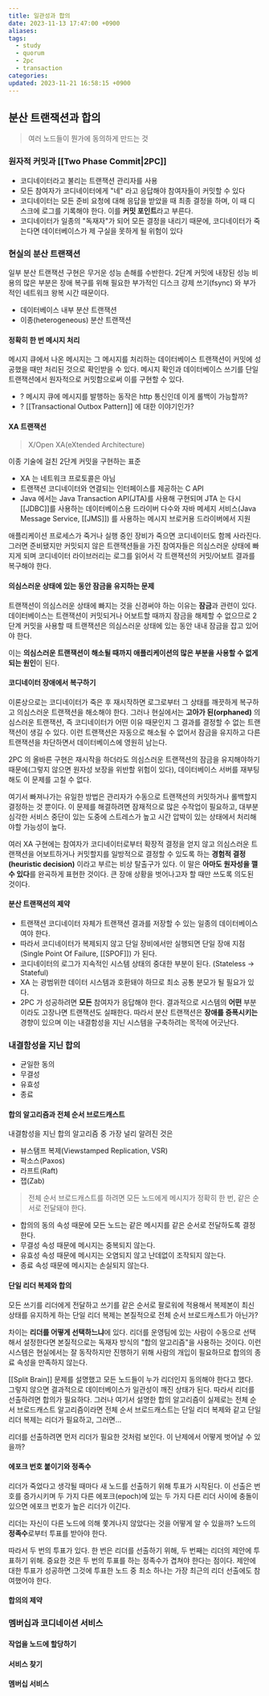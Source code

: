 ```yaml
---
title: 일관성과 합의
date: 2023-11-13 17:47:00 +0900
aliases: 
tags:
  - study
  - quorum
  - 2pc
  - transaction
categories: 
updated: 2023-11-21 16:58:15 +0900
---
```


## 분산 트랜잭션과 합의

> 여러 노드들이 뭔가에 동의하게 만드는 것

### 원자적 커밋과 [[Two Phase Commit|2PC]]

- 코디네이터라고 불리는 트랜잭션 관리자를 사용
- 모든 참여자가 코디네이터에게 "네" 라고 응답해야 참여자들이 커밋할 수 있다
- 코디네이터는 모든 준비 요청에 대해 응답을 받았을 때 최종 결정을 하며, 이 때 디스크에 로그를 기록해야 한다. 이를 **커밋 포인트**라고 부른다.
- 코디네이터가 일종의 "독재자"가 되어 모든 결정을 내리기 때문에, 코디네이터가 죽는다면 데이터베이스가 제 구실을 못하게 될 위험이 있다

### 현실의 분산 트랜잭션

일부 분산 트랜잭션 구현은 무거운 성능 손해를 수반한다. 2단계 커밋에 내장된 성능 비용의 많은 부분은 장애 복구를 위해 필요한 부가적인 디스크 강제 쓰기(fsync) 와 부가적인 네트워크 왕복 시간 때문이다.

- 데이터베이스 내부 분산 트랜잭션
- 이종(heterogeneous) 분산 트랜잭션

#### 정확히 한 번 메시지 처리

메시지 큐에서 나온 메시지는 그 메시지를 처리하는 데이터베이스 트랜잭션이 커밋에 성공했을 때만 처리된 것으로 확인받을 수 있다. 메시지 확인과 데이터베이스 쓰기를 단일 트랜잭션에서 원자적으로 커밋함으로써 이를 구현할 수 있다.

- ? 메시지 큐에 메시지를 발행하는 동작은 http 통신인데 이게 롤백이 가능할까?
- ? [[Transactional Outbox Pattern]] 에 대한 이야기인가?

#### XA 트랜잭션

> X/Open XA(eXtended Architecture)

이종 기술에 걸친 2단계 커밋을 구현하는 표준

- XA 는 네트워크 프로토콜은 아님
- 트랜잭션 코디네이터와 연결되는 인터페이스를 제공하는 C API
- Java 에서는 Java Transaction API(JTA)를 사용해 구현되며 JTA 는 다시 [[JDBC]]를 사용하는 데이터베이스용 드라이버 다수와 자바 메세지 서비스(Java Message Service, [[JMS]]) 를 사용하는 메시지 브로커용 드라이버에서 지원

애플리케이션 프로세스가 죽거나 실행 중인 장비가 죽으면 코디네이터도 함께 사라진다. 그러면 준비됐지만 커밋되지 않은 트랜잭션들을 가진 참여자들은 의심스러운 상태에 빠지게 되며 코디네이터 라이브러리는 로그를 읽어서 각 트랜잭션의 커밋/어보트 결과를 복구해야 한다.

#### 의심스러운 상태에 있는 동안 잠금을 유지하는 문제

트랜잭션이 의심스러운 상태에 빠지는 것을 신경써야 하는 이유는 **잠금**과 관련이 있다. 데이터베이스는 트랜잭션이 커밋되거나 어보트할 때까지 잠금을 해제할 수 없으므로 2단계 커밋을 사용할 때 트랜잭션은 의심스러운 상태에 있는 동안 내내 잠금을 잡고 있어야 한다.

이는 **의심스러운 트랜잭션이 해소될 때까지 애플리케이션의 많은 부분을 사용할 수 없게 되는 원인**이 된다.

#### 코디네이터 장애에서 복구하기

이론상으로는 코디네이터가 죽은 후 재시작하면 로그로부터 그 상태를 깨끗하게 복구하고 의심스러운 트랜잭션을 해소해야 한다. 그러나 현실에서는 **고아가 된(orphaned)** 의심스러운 트랜잭션, 즉 코디네이터가 어떤 이유 때문인지 그 결과를 결정할 수 없는 트랜잭션이 생길 수 있다. 이런 트랜잭션은 자동으로 해소될 수 없어서 잠금을 유지하고 다른 트랜잭션을 차단하면서 데이터베이스에 영원히 남는다.

2PC 의 올바른 구현은 재시작을 하더라도 의심스러운 트랜잭션의 잠금을 유지해야하기 때문에(그렇지 않으면 원자성 보장을 위반할 위험이 있다), 데이터베이스 서버를 재부팅해도 이 문제를 고칠 수 없다.

여기서 빠져나가는 유일한 방법은 관리자가 수동으로 트랜잭션의 커밋하거나 롤백할지 결정하는 것 뿐이다. 이 문제를 해결하려면 잠재적으로 많은 수작업이 필요하고, 대부분 심각한 서비스 중단이 있는 도중에 스트레스가 높고 시간 압박이 있는 상태에서 처리해야할 가능성이 높다.

여러 XA 구현에는 참여자가 코디네이터로부터 확장적 결정을 얻지 않고 의심스러운 트랜잭션을 어보트하거나 커밋할지를 일방적으로 결정할 수 있도록 하는 **경험적 결정(heuristic decision)** 이라고 부르는 비상 탈출구가 있다. 이 말은 **아마도 원자성을 깰 수 있다**를 완곡하게 표현한 것이다. 큰 장애 상황을 벗어나고자 할 때만 쓰도록 의도된 것이다.

#### 분산 트랜잭션의 제약

- 트랜잭션 코디네이터 자체가 트랜잭션 결과를 저장할 수 있는 일종의 데이터베이스여야 한다.
- 따라서 코디네이터가 복제되지 않고 단일 장비에서만 실행되면 단일 장애 지점(Single Point Of Failure, [[SPOF]]) 가 된다.
- 코디네이터의 로그가 지속적인 시스템 상태의 중대한 부분이 된다. (Stateless -> Stateful)
- XA 는 광범위한 데이터 시스템과 호환돼야 하므로 최소 공통 분모가 될 필요가 있다.
- 2PC 가 성공하려면 **모든** 참여자가 응답해야 한다. 결과적으로 시스템의 **어떤** 부분이라도 고장나면 트랜잭션도 실패한다. 따라서 분산 트랜잭션은 **장애를 증폭시키는** 경향이 있으며 이는 내결함성을 지닌 시스템을 구축하려는 목적에 어긋난다.

### 내결함성을 지닌 합의

- 균일한 동의
- 무결성
- 유효성
- 종료

#### 합의 알고리즘과 전체 순서 브로드캐스트

내결함성을 지닌 합의 알고리즘 중 가장 널리 알려진 것은

- 뷰스탬프 복제(Viewstamped Replication, VSR)
- 팍소스(Paxos)
- 라프트(Raft)
- 잽(Zab)

> 전체 순서 브로드캐스트를 하려면 모든 노드에게 메시지가 정확히 한 번, 같은 순서로 전달돼야 한다.

- 합의의 동의 속성 때문에 모든 노드는 같은 메시지를 같은 순서로 전달하도록 결정한다.
- 무결성 속성 때문에 메시지는 중복되지 않는다.
- 유효성 속성 때문에 메시지는 오염되지 않고 난데없이 조작되지 않는다.
- 종료 속성 때문에 메시지는 손실되지 않는다.

#### 단일 리더 복제와 합의

모든 쓰기를 리더에게 전달하고 쓰기를 같은 순서로 팔로워에 적용해서 복제본이 최신 상태를 유지하게 하는 단일 리더 복제는 본질적으로 전체 순서 브로드캐스트가 아닌가?

차이는 **리더를 어떻게 선택하느냐**에 있다. 리더를 운영팀에 있는 사람이 수동으로 선택해서 설정한다면 본질적으로는 독재자 방식의 "합의 알고리즘"을 사용하는 것이다. 이런 시스템은 현실에서는 잘 동작하지만 진행하기 위해 사람의 개입이 필요하므로 합의의 종료 속성을 만족하지 않는다.

[[Split Brain]] 문제를 설명했고 모든 노드들이 누가 리더인지 동의해야 한다고 했다. 그렇지 않으면 결과적으로 데이터베이스가 일관성이 깨진 상태가 된다. 따라서 리더를 선출하려면 합의가 필요하다. 그러나 여기서 설명한 합의 알고리즘이 실제로는 전체 순서 브로드캐스트 알고리즘이라면 전체 순서 브로드캐스트는 단일 리더 복제와 같고 단일 리더 복제는 리더가 필요하고, 그러면...

리더를 선출하려면 먼저 리더가 필요한 것처럼 보인다. 이 난제에서 어떻게 벗어날 수 있을까?

#### 에포크 번호 붙이기와 정족수

리더가 죽었다고 생각될 때마다 새 노드를 선출하기 위해 투표가 시작된다. 이 선출은 번호를 증가시키며 두 가지 다른 에포크(epoch)에 있는 두 가지 다른 리더 사이에 충돌이 있으면 에포크 번호가 높은 리더가 이긴다.

리더는 자신이 다른 노드에 의해 쫓겨나지 않았다는 것을 어떻게 알 수 있을까? 노드의 **정족수**로부터 투표를 받아야 한다.

따라서 두 번의 투표가 있다. 한 번은 리더를 선출하기 위해, 두 번째는 리더의 제안에 투표하기 위해. 중요한 것은 두 번의 투표를 하는 정족수가 겹쳐야 한다는 점이다. 제안에 대한 투표가 성공하면 그것에 투표한 노드 중 최소 하나는 가장 최근의 리더 선출에도 참여했어야 한다.

#### 합의의 제약

### 멤버십과 코디네이션 서비스

#### 작업을 노드에 할당하기

#### 서비스 찾기

#### 멤버십 서비스
